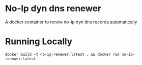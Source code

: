 # No-Ip dyn dns renewer
A docker container to renew no-ip dyn dns records automatically


# Running Locally
```
docker build -t no-ip-renewer:latest . && docker run no-ip-renewer:latest
```